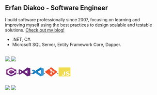 ## Erfan Diakoo - Software Engineer 

I build software professionally since 2007, focusing on learning and improving myself using the best practices to design scalable and testable solutions. <a href="https://falberthen.github.io/" target="_blank"/>Check out my blog!</a>

- .NET, C#.
- Microsoft SQL Server, Entity Framework Core, Dapper.

<br>
 <div>
  <a href="https://github.com/erfandiakoo">
  <img height="180em" src="https://github-readme-stats.vercel.app/api?username=erfandiakoo&show_icons=true&theme=dark&include_all_commits=false&count_private=true"/>
  <img height="180em" src="https://github-readme-stats.vercel.app/api/top-langs/?username=erfandiakoo&layout=compact&langs_count=5&theme=dark"/>
</div>
<div style="display: inline_block"><br>
  <img align="center" alt="Falberthen-Csharp" height="30" width="40" src="https://raw.githubusercontent.com/devicons/devicon/master/icons/csharp/csharp-original.svg">
  <img align="center" alt="Falberthen-VS" height="30" width="40" src="https://raw.githubusercontent.com/devicons/devicon/master/icons/visualstudio/visualstudio-plain.svg">
  <img align="center" alt="Falberthen-VSCode" height="30" width="40" src="https://raw.githubusercontent.com/devicons/devicon/master/icons/vscode/vscode-original.svg">
  <img align="center" alt="Falberthen-Git" height="30" width="40" src="https://raw.githubusercontent.com/devicons/devicon/master/icons/git/git-plain.svg">
  <img align="center" alt="Falberthen-Js" height="30" width="40" src="https://raw.githubusercontent.com/devicons/devicon/master/icons/javascript/javascript-plain.svg">
</div>
  
  ##
 
<div> 
  <a href = "mailto:diakoo123@gmail.com"><img src="https://img.shields.io/badge/-Gmail-%23333?style=for-the-badge&logo=gmail&logoColor=white" target="_blank"></a>
  <a href="https://www.linkedin.com/in/erfandiakoo/" target="_blank"><img src="https://img.shields.io/badge/-LinkedIn-%230077B5?style=for-the-badge&logo=linkedin&logoColor=white" target="_blank"></a> 
  
</div>
